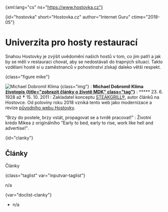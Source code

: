 
{xml:lang="cs" ns="https://www.hostovka.cz"}

{id="hostovka" short="Hostovka.cz" author="Internet Guru" ctime="2018-05"}

# Univerzita pro hosty restaurací

Snahou Hostovky je zvýšit uvědomění našich hostů v tom, co jim patří a jak by se měli v restauraci chovat, aby se nedostávali do trapných situací. Takto vzdělaní hosté si u zaměstnanců v pohostinství získají daleko větší respekt.

{class="figure mike"}

![Michael Dobromil Klíma][1] {class="img"}
:   **Michael Dobromil Klíma [životopis {title="zobrazit články o životě MDK" class="tag"}][2]**
:   ***** 23. 6. 1928 až **†** 15. 10. 2011
:   Zakladatel konceptu [STEAKGRILL®][3], autor článků na Hostovce. Od poloviny roku 2018 vzniká tento web jako modernizace a revize [původního webu Hostovky][4].

<q>Brzy do postele, brzy vstát, propagovat se a tvrdě pracovat!</q>
:   Životní krédo Mikea z originálního <q xml:lang="en">Early to bed, early to rise, work like hell and advertise!</q>.

{id="clanky"}

## Články

Články

{class="taglist" var="inputvar-taglist"}

n/a

{var="doclist-clanky"}

  * n/a

<!--
    <h id="otazky_a_odpovedi" short="Otázky a odpovědi">Často kladené dotazy</h>
    <desc>#desc</desc>
    <h id="kontakty">Kontakty</h>
    <desc>#desc</desc>
    <ul>
      <li>Restaurace Steakgrill</li>
      <li><a href="http://www.steakgrill.cz/kontakty">www.steakgrill.cz/kontakty</a></li>
    </ul>
-->

<!--     <p var="contactform-basic"></p> -->

 [1]: /files/preview/klima.jpg
 [2]: ?clanky=zivotopis#clanky-seznam
 [3]: https://www.steakgrill.cz
 [4]: http://2017.hostovka.cz

